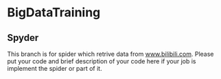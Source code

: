 # BigDataTraining
## Spyder

This branch is for spider which retrive data from www.bilibili.com. Please put your code and brief description of your code here if your job is implement the spider or part of it.
